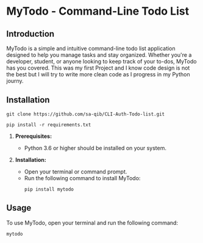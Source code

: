 # MyTodo - Command-Line Todo List

## Introduction

MyTodo is a simple and intuitive command-line todo list application designed to help you manage tasks and stay organized. Whether you're a developer, student, or anyone looking to keep track of your to-dos, MyTodo has you covered. This was my first Project and I know code design is not the best but I will try to write more clean code as I progress in my Python journy.

## Installation

```
git clone https://github.com/sa-qib/CLI-Auth-Todo-list.git
```
```
pip install -r requirements.txt
```


1. **Prerequisites:**
   - Python 3.6 or higher should be installed on your system.

2. **Installation:**
   - Open your terminal or command prompt.
   - Run the following command to install MyTodo:
     ```shell
     pip install mytodo
     ```

## Usage

To use MyTodo, open your terminal and run the following command:

```shell
mytodo
